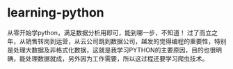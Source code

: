 # learning-python
从零开始学python，满足数据分析用即可，能到哪一步，不知道！
过了而立之年，从销售转岗到运营，从云公司跳到数据公司，越发的觉得编程的重要性，特别是处理大数据及非格式化数据，这就是我学习PYTHON的主要原因，目的也很明确，能处理数据就成，另外因为工作需要，所以这过程还要学习爬虫技术。
